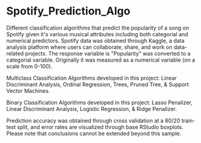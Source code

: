 # Spotify_Prediction_Algo
Different classification algorithms that predict the popularity of a song on Spotify given it's various musical attributes including both categorial and numerical predictors. Spotify data was obtained through Kaggle, a data analysis platform where users can collaborate, share, and work on data-related projects. The response variable is "Popularity" was converted to a categorial variable. Originally it was measured as a numerical variable (on a scale from 0-100).

Multiclass Classification Algorithms developed in this project: Linear Discriminant Analysis, Ordinal Regression, Trees, Pruned Tree, & Support Vector Machines.

Binary Classification Algorithms developed in this project: Lasso Penalizer, Linear Discriminant Analysis, Logistic Regression, & Ridge Penalizer.

Prediction accuracy was obtained through cross validation at a 80/20 train-test split, and error rates are visualized through base RStudio boxplots. Please note that conclusions cannot be extended beyond this sample. 

